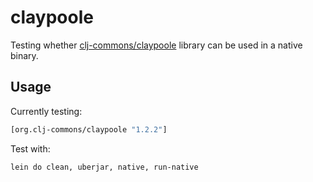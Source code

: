 # claypoole

Testing whether [clj-commons/claypoole](https://github.com/clj-commons/claypoole)
library can be used in a native binary.

## Usage

Currently testing:
```clojure
[org.clj-commons/claypoole "1.2.2"]
```

Test with:
```bash
lein do clean, uberjar, native, run-native
```
